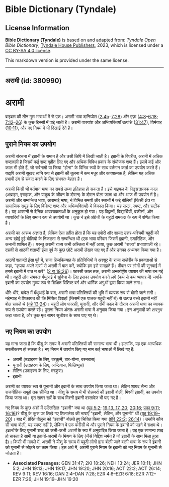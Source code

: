 # Bible Dictionary (Tyndale)

## License Information

**Bible Dictionary (Tyndale)** is based on and adapted from: _Tyndale Open Bible Dictionary_, [Tyndale House Publishers](https://tyndaleopenresources.com/), 2023, which is licensed under a [CC BY-SA 4.0 license](https://creativecommons.org/licenses/by-sa/4.0/legalcode.en).

This markdown version is provided under the same license.



--------------------------------

## अरामी (id: 380990)

अरामी
=====

बाइबल की तीन मूल भाषाओं में से एक। अरामी भाषा दानिय्येल ([2:4b](https://ref.ly/Dan2:4-Dan7:28)–[7:28](https://ref.ly/Dan2:4-Dan7:28)) और एज्रा ([4:8](https://ref.ly/Ezra4:8-Ezra6:18)–[6:18](https://ref.ly/Ezra4:8-Ezra6:18); [7:12](https://ref.ly/Ezra7:12-Ezra7:26)–[26](https://ref.ly/Ezra7:12-Ezra7:26)) के कुछ हिस्सों में पाई जाती है। अरामी वाक्यांश और अभिव्यक्तियाँ उत्पत्ति ([31:47](https://ref.ly/Gen31:47)), यिर्मयाह ([10:11](https://ref.ly/Jer10:11)), और नए नियम में भी दिखाई देते हैं।

पुराने नियम का उपयोग
--------------------

अरामी संरचना में इब्रानी के समान है और उसी लिपि में लिखी जाती है। इब्रानी के विपरीत, अरामी में अधिक शब्दावली है जिसमें कई शब्द गृहीत लिए गए और अधिक विविध प्रकार के संयोजक शब्द हैं। इसमें कई और काल भी होते हैं, जो सर्वनामों या क्रिया "होना" के विभिन्न रूपों के साथ वर्तमान कर्ता का उपयोग करते हैं। यद्यपि अरामी सुखद ध्वनि रूप से इब्रानी की तुलना में कम मधुर और काव्यात्मक है, लेकिन यह अधिक प्रभावी ढंग से संवाद करने के लिए संभवतः बेहतर है।

अरामी किसी भी वर्तमान भाषा का सबसे लम्बा इतिहास हो सकता है। इसे बाइबल के पितृसत्तात्मक काल (अब्राहम, इसहाक, और याकूब के जीवन के दौरान) के दौरान बोला जाता था और आज भी उपयोग में है। अरामी और सम्बन्धित भाषा, आरामाई भाषा, ने विभिन्न समयों और स्थानों में कई बोलियों (किसी क्षेत्र या सामाजिक समूह के लिए विशिष्ट शब्द और अभिव्यक्तियाँ) में विकास किया। यह सरल, स्पष्ट, और सटीक है। यह आसानी से दैनिक आवश्यकताओं के अनुकूल हो गया। यह विद्वानों, विद्यार्थियों, वकीलों, और व्यापारियों के लिए समान रूप से उपयोगी था। कुछ ने इसे अंग्रेजी के यहूदी समकक्ष के रूप में वर्णित किया है।

अरामी का आरम्भ अज्ञात है, लेकिन ऐसा प्रतीत होता है कि यह एमोरी और शायद उत्तर\-पश्चिमी यहूदी की अन्य खोई हुई बोलियों के निकटता से सम्बन्धित थी (एक भाषा परिवार जिसमें इब्रानी, उगारिटिक, और कनानी शामिल हैं)। परन्तु अरामी राज्य कभी अस्तित्व में नहीं आया, कुछ अरामी "राज्य" प्रभावशाली रहे। दसवीं से आठवीं शताब्दी ईसा पूर्व के कुछ छोटे अरामी लेखन पाए गए हैं और उनका अध्ययन किया गया है।

आठवीं शताब्दी ईसा पूर्व में, राजा हिजकिय्याह के प्रतिनिधियों ने अश्शूर के राजा सन्हेरीब के प्रवक्ताओं से कहा, "कृपया अपने दासों से अरामी में बात करें, क्योंकि हम इसे समझते हैं। दीवार पर लोगों की सुनवाई में हमसे इब्रानी में बात न करें" ([2 रा 18:26](https://ref.ly/2Kgs18:26))। फारसी काल तक, अरामी अन्तर्राष्ट्रीय व्यापार की भाषा बन गई थी। यहूदी लोग संभवतः बँधुआई में सुविधा के लिए इसका उपयोग करने लगे (कम से कम व्यापार में) जबकि इब्रानी का उपयोग मुख्य रूप से शिक्षित विशिष्ट वर्ग और धार्मिक अगुओं द्वारा किया जाने लगा।

धीरे\-धीरे, बाबेल में बँधुआई के बाद, अरामी भाषा पलिश्तियों की भूमि में व्यापक रूप से बोली जाने लगी। नहेम्याह ने शिकायत की कि मिश्रित विवाहों (जिसमें एक पालक यहूदी नहीं थे) से उत्पन्न बच्चे इब्रानी नहीं बोल सकते थे ([नहे 13:24](https://ref.ly/Neh13:24))। यहूदी लोग फारसी, यूनानी, और रोमी काल के दौरान अरामी भाषा का व्यापक रूप से उपयोग करते रहे। पुराना नियम अंततः अरामी भाषा में अनुवाद किया गया। इन अनुवादों को *तारगुम* कहा जाता है, और कुछ मृत सागर सूचीपत्र के साथ पाए गए थे।

नए नियम का उपयोग
----------------

यह माना जाता है कि यीशु के समय में अरामी पलिश्तियों की सामान्य भाषा थी। हालांकि, यह एक अत्यधिक सरलीकरण हो सकता है। नए नियम में उपयोग किए गए नाम कई भाषाओं में लिखे गए हैं:

* अरामी (उदाहरण के लिए, बरतुल्मै, बार\-योना, बरनबास)
* यूनानी (उदाहरण के लिए, अन्द्रियास, फिलिप्पुस)
* लैटिन (उदाहरण के लिए, मरकुस)
* इब्रानी

अरामी का व्यापक रूप से यूनानी और इब्रानी के साथ उपयोग किया जाता था। लैटिन शायद सैन्य और राजनीतिक समूहों तक सीमित था। यीशु के समय में भी रोज़मर्रा की इब्रानी बोली, मिश्नी इब्रानी, का उपयोग किया जाता था। मृत सागर खर्रे के साथ मिश्नी इब्रानी दस्तावेज़ भी पाए गए हैं।

नए नियम के कुछ अंशों में उल्लिखित "इब्रानी" क्या था ([यूह 5:2](https://ref.ly/John5:2); [19:13, 17, 20](https://ref.ly/John19:13,John19:17,John19:20); [20:16](https://ref.ly/John20:16); [प्रका 9:11](https://ref.ly/Rev9:11); [16:16](https://ref.ly/Rev16:16))? यीशु के क्रूस पर लिखे गए शिलालेख की भाषाएँ "इब्रानी, लैटिन, और यूनानी" थीं ([यूह 19:19–20](https://ref.ly/John19:19-John19:20))। बाद में, प्रेरित पौलुस को "इब्रानी" बोलते हुए चित्रित किया गया ([प्रेरि 22:2](https://ref.ly/Acts22:2); [26:14](https://ref.ly/Acts26:14))। उन्होंने कौन सी भाषा बोली, यह स्पष्ट नहीं है, लेकिन वे एक फरीसी थे और पुराने नियम के इब्रानी को पढ़ने में सक्षम थे। *इब्रानी* के लिए यूनानी शब्द को कभी\-कभी *अरामी* के रूप में अनुवादित किया जाता है। यह एक सामान्य शब्द हो सकता है सामी या इब्रानी\-अरामी के मिश्रण के लिए (जैसे यिद्दिश जर्मन है जो इब्रानी के साथ मिला हुआ है)। किसी भी मामले में, अरामी ने यीशु के समय में यहूदी लोगों द्वारा बोली जाने वाली भाषा के रूप में इब्रानी को यूनानी से जोड़ने का काम किया। इस अर्थ में, अरामी पुराने नियम के इब्रानी को नए नियम के यूनानी से जोड़ता है।

* **Associated Passages:** GEN 31:47; 2KI 18:26; NEH 13:24; JER 10:11; JHN 5:2; JHN 19:13; JHN 19:17; JHN 19:20; JHN 20:16; ACT 22:2; ACT 26:14; REV 9:11; REV 16:16; DAN 2:4–DAN 7:28; EZR 4:8–EZR 6:18; EZR 7:12–EZR 7:26; JHN 19:19–JHN 19:20

